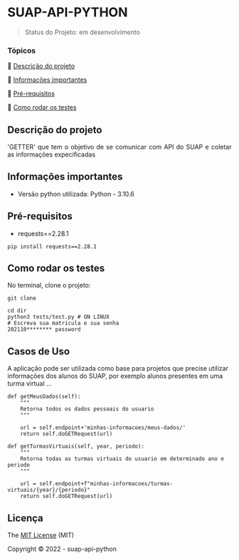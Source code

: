 <h1>SUAP-API-PYTHON</h1> 

> Status do Projeto: em desenvolvimento

### Tópicos 

:small_blue_diamond: [Descrição do projeto](#descrição-do-projeto)

:small_blue_diamond: [Informações importantes](#informações-importantes)

:small_blue_diamond: [Pré-requisitos](#pré-requisitos)

:small_blue_diamond: [Como rodar os testes](#como-rodar-os-testes)

## Descrição do projeto 

<p align="justify">
    'GETTER' que tem o objetivo de se comunicar com API do SUAP e coletar as informações expecificadas
</p>

## Informações importantes
- Versão python utilizada: Python - 3.10.6

## Pré-requisitos
- requests==2.28.1

```
pip install requests==2.28.1
```

## Como rodar os testes
No terminal, clone o projeto: 

```
git clone 
```

```
cd dir
python3 tests/test.py # ON LINUX
# Escreva sua matricula e sua senha
202110******** password
```

## Casos de Uso
A aplicação pode ser utilizada como base para projetos que precise utilizar informações dos alunos do SUAP,
por exemplo alunos presentes em uma turma virtual ...
```
def getMeusDados(self):
    """
    Retorna todos os dados pessoais do usuario
    """

    url = self.endpoint+'minhas-informacoes/meus-dados/'
    return self.doGETRequest(url)
```
```
def getTurmasVirtuais(self, year, periodo):
    """
    Retorna todas as turmas virtuais do usuario em determinado ano e periodo
    """

    url = self.endpoint+f"minhas-informacoes/turmas-virtuais/{year}/{periodo}"
    return self.doGETRequest(url)
```

## Licença 
The [MIT License]() (MIT)

Copyright :copyright: 2022 - suap-api-python